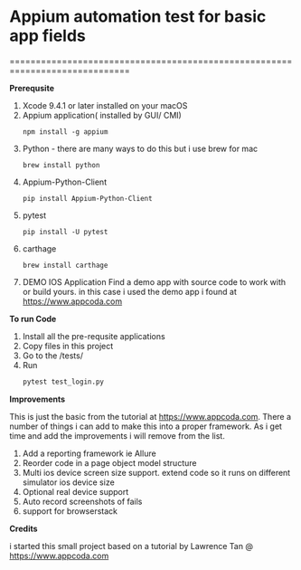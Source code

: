 
# Appium automation test for basic app fields
=============================================================================

**Prerequsite**
1. Xcode 9.4.1 or later installed on your macOS
2. Appium application( installed by GUI/ CMI)
   ```shell
   npm install -g appium
    ``` 
3. Python - there are many ways to do this but i use brew for mac
   ```shell
   brew install python
    ``` 
4. Appium-Python-Client
   ```shell
   pip install Appium-Python-Client
    ``` 
5. pytest
   ```shell
   pip install -U pytest
    ``` 
6. carthage
   ```shell
   brew install carthage
    ```     
7. DEMO IOS Application
   Find a demo app with source code to work with or build yours.
   in this case i used the demo app i found at https://www.appcoda.com

**To run Code**

1. Install all the pre-requsite applications
2. Copy files in this project
3. Go to the /tests/
4. Run
    ```python
    pytest test_login.py
    ``` 
**Improvements**
 
This is just the basic from the tutorial at https://www.appcoda.com.
There a number of things i can add to make this into a proper framework.
As i get time and add the improvements i will remove from the list.
1. Add a reporting framework ie Allure
2. Reorder code in a page object model structure
3. Multi ios device screen size support. extend code so it runs
on different simulator ios device size
4. Optional real device support
5. Auto record screenshots of fails
6. support for browserstack


**Credits**

i started this small project based on a tutorial by 
Lawrence Tan @ https://www.appcoda.com

